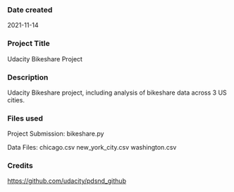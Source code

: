 ### Date created
2021-11-14

### Project Title
Udacity Bikeshare Project

### Description
Udacity Bikeshare project, including analysis of bikeshare data across 3 US cities. 

### Files used
Project Submission:
bikeshare.py

Data Files:
chicago.csv
new_york_city.csv
washington.csv

### Credits
https://github.com/udacity/pdsnd_github
